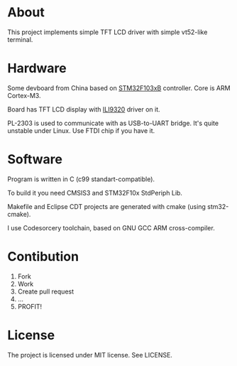 # About

This project implements simple TFT LCD driver with simple vt52-like terminal.

# Hardware

Some devboard from China based on [STM32F103xB][1] controller. Core is ARM Cortex-M3.

Board has TFT LCD display with [ILI9320][2] driver on it.

PL-2303 is used to communicate with as USB-to-UART bridge. It's quite unstable under Linux.
Use FTDI chip if you have it.

[1]: http://www.st.com/web/en/resource/technical/document/datasheet/CD00161566.pdf "STM32F103xB datasheet"
[2]: http://www.densitron.com/uploadedFiles/Displays/Support/ILI9320AN_V0.92.pdf "ILI9320 datasheet"

# Software

Program is written in C (c99 standart-compatible).

To build it you need CMSIS3 and STM32F10x StdPeriph Lib.
 
Makefile and Eclipse CDT projects are generated with cmake (using stm32-cmake).

I use Codesorcery toolchain, based on GNU GCC ARM cross-compiler.

# Contibution

1. Fork
2. Work
3. Create pull request
4. ...
5. PROFIT!

# License

The project is licensed under MIT license. See LICENSE.
